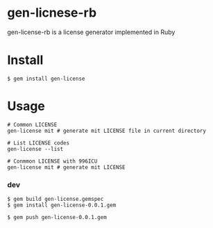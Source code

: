 # gen-licnese-rb

gen-license-rb is a license generator implemented in Ruby

# Install
```
$ gem install gen-license
```

# Usage
```
# Common LICENSE
gen-license mit # generate mit LICENSE file in current directory

# List LICENSE codes
gen-license --list

# Conmmon LICENSE with 996ICU
gen-license mit # generate mit LICENSE
```

### dev
```
$ gem build gen-license.gemspec
$ gem install gen-license-0.0.1.gem

$ gem push gen-license-0.0.1.gem
```
